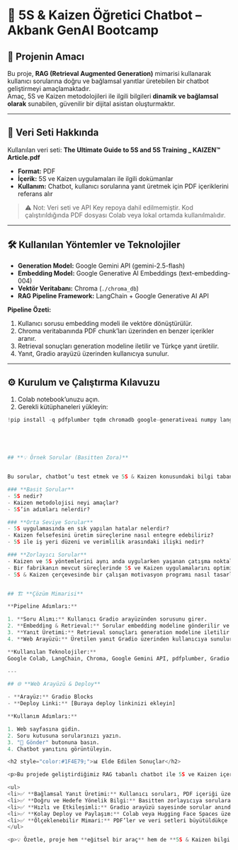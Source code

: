 # 💬 5S & Kaizen Öğretici Chatbot – Akbank GenAI Bootcamp

## 🚀 Projenin Amacı
Bu proje, **RAG (Retrieval Augmented Generation)** mimarisi kullanarak kullanıcı sorularına doğru ve bağlamsal yanıtlar üretebilen bir chatbot geliştirmeyi amaçlamaktadır.  
Amaç, 5S ve Kaizen metodolojileri ile ilgili bilgileri **dinamik ve bağlamsal olarak** sunabilen, güvenilir bir dijital asistan oluşturmaktır.

---

## 📄 Veri Seti Hakkında
Kullanılan veri seti: **The Ultimate Guide to 5S and 5S Training _ KAIZEN™ Article.pdf**  

- **Format:** PDF  
- **İçerik:** 5S ve Kaizen uygulamaları ile ilgili dokümanlar  
- **Kullanım:** Chatbot, kullanıcı sorularına yanıt üretmek için PDF içeriklerini referans alır  

> ⚠️ Not: Veri seti ve API Key repoya dahil edilmemiştir. Kod çalıştırıldığında PDF dosyası Colab veya lokal ortamda kullanılmalıdır.

---

## 🛠 Kullanılan Yöntemler ve Teknolojiler
- **Generation Model:** Google Gemini API (gemini-2.5-flash)  
- **Embedding Model:** Google Generative AI Embeddings (text-embedding-004)  
- **Vektör Veritabanı:** Chroma (`./chroma_db`)  
- **RAG Pipeline Framework:** LangChain + Google Generative AI API  

**Pipeline Özeti:**  
1. Kullanıcı sorusu embedding modeli ile vektöre dönüştürülür.  
2. Chroma veritabanında PDF chunk’ları üzerinden en benzer içerikler aranır.  
3. Retrieval sonuçları generation modeline iletilir ve Türkçe yanıt üretilir.  
4. Yanıt, Gradio arayüzü üzerinden kullanıcıya sunulur.

---

## ⚙️ Kurulum ve Çalıştırma Kılavuzu

1. Colab notebook’unuzu açın.  
2. Gerekli kütüphaneleri yükleyin:
```python
!pip install -q pdfplumber tqdm chromadb google-generativeai numpy langchain gradio





## **💡 Örnek Sorular (Basitten Zora)**


Bu sorular, chatbot’u test etmek ve 5S & Kaizen konusundaki bilgi tabanını göstermek için kullanılabilir.

### **Basit Sorular**
- 5S nedir?  
- Kaizen metodolojisi neyi amaçlar?  
- 5S’in adımları nelerdir?

### **Orta Seviye Sorular**
- 5S uygulamasında en sık yapılan hatalar nelerdir?  
- Kaizen felsefesini üretim süreçlerine nasıl entegre edebiliriz?  
- 5S ile iş yeri düzeni ve verimlilik arasındaki ilişki nedir?

### **Zorlayıcı Sorular**
- Kaizen ve 5S yöntemlerini aynı anda uygularken yaşanan çatışma noktaları nelerdir ve nasıl çözülür?  
- Bir fabrikanın mevcut süreçlerinde 5S ve Kaizen uygulamalarını optimize etmek için önerdiğiniz somut adımlar nelerdir?  
- 5S & Kaizen çerçevesinde bir çalışan motivasyon programı nasıl tasarlanır ve ölçümlenir?


## 🏗 **Çözüm Mimarisi**

**Pipeline Adımları:**

1. **Soru Alımı:** Kullanıcı Gradio arayüzünden sorusunu girer.  
2. **Embedding & Retrieval:** Sorular embedding modeline gönderilir ve PDF chunk’ları üzerinden en benzer içerikler getirilir.  
3. **Yanıt Üretimi:** Retrieval sonuçları generation modeline iletilir ve yanıt üretilir.  
4. **Web Arayüzü:** Üretilen yanıt Gradio üzerinden kullanıcıya sunulur.  

**Kullanılan Teknolojiler:**  
Google Colab, LangChain, Chroma, Google Gemini API, pdfplumber, Gradio

---

## 🌐 **Web Arayüzü & Deploy**

- **Arayüz:** Gradio Blocks  
- **Deploy Linki:** [Buraya deploy linkinizi ekleyin]

**Kullanım Adımları:**

1. Web sayfasına gidin.  
2. Soru kutusuna sorularınızı yazın.  
3. "🚀 Gönder" butonuna basın.  
4. Chatbot yanıtını görüntüleyin.

<h2 style="color:#1F4E79;">📊 Elde Edilen Sonuçlar</h2>

<p>Bu projede geliştirdiğimiz RAG tabanlı chatbot ile 5S ve Kaizen içerikli PDF veri setinden bilgi çekerek kullanıcı sorularına bağlamsal yanıtlar üretebiliyoruz. Özet olarak:</p>

<ul>
<li>✅ **Bağlamsal Yanıt Üretimi:** Kullanıcı soruları, PDF içeriği üzerinden en uygun chunk’lar referans alınarak yanıtlanıyor.</li>
<li>✅ **Doğru ve Hedefe Yönelik Bilgi:** Basitten zorlayıcıya sorulara karşılık doğru ve bağlamsal yanıtlar sağlanıyor.</li>
<li>✅ **Hızlı ve Etkileşimli:** Gradio arayüzü sayesinde sorular anında cevaplanabiliyor.</li>
<li>✅ **Kolay Deploy ve Paylaşım:** Colab veya Hugging Face Spaces üzerinden hızlıca erişim sağlanabiliyor.</li>
<li>✅ **Ölçeklenebilir Mimari:** PDF’ler ve veri setleri büyütüldükçe Chroma + RAG pipeline ile chatbot performansı korunuyor.</li>
</ul>

<p>💡 Özetle, proje hem **eğitsel bir araç** hem de **5S & Kaizen bilgi tabanı** olarak kullanılabilir. Kullanıcılar sorularına **doğru, hızlı ve bağlamsal yanıtlar** alabiliyor, bu da gerçek bir dijital asistan deneyimi sunuyor.</p>





